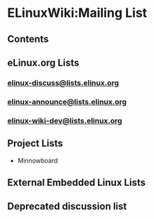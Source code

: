 # ELinuxWiki:Mailing List
## Contents
## eLinux.org Lists
### elinux-discuss@lists.elinux.org
### elinux-announce@lists.elinux.org
### elinux-wiki-dev@lists.elinux.org
## Project Lists
* Minnowboard
## External Embedded Linux Lists
## Deprecated discussion list
